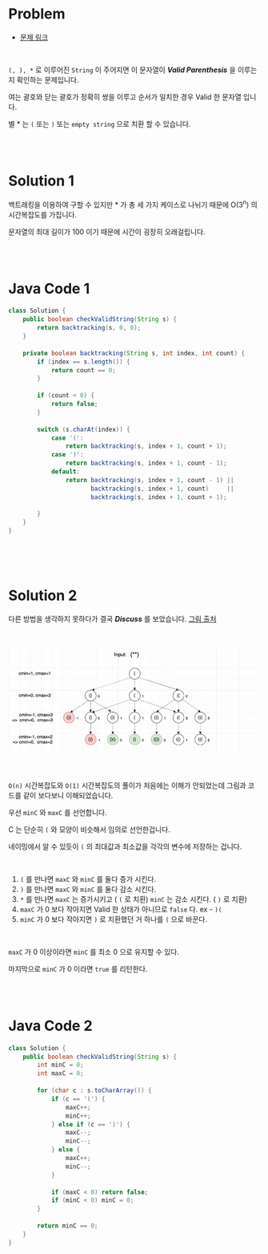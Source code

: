 # Problem

- [문제 링크](https://leetcode.com/problems/valid-parenthesis-string/)

<br>

`(, ), *` 로 이루어진 `String` 이 주어지면 이 문자열이 *__Valid Parenthesis__* 을 이루는지 확인하는 문제입니다.

여는 괄호와 닫는 괄호가 정확히 쌍을 이루고 순서가 일치한 경우 Valid 한 문자열 입니다.

별 * 는 `(` 또는 `)` 또는 `empty string` 으로 치환 할 수 있습니다.

<br><br>

# Solution 1

백트래킹을 이용하여 구할 수 있지만 * 가 총 세 가지 케이스로 나뉘기 때문에 O(3<sup>n</sup>) 의 시간복잡도를 가집니다.

문자열의 최대 길이가 100 이기 때문에 시간이 굉장히 오래걸립니다.

<br><br>

# Java Code 1

```java
class Solution {
    public boolean checkValidString(String s) {
        return backtracking(s, 0, 0);
    }
    
    private boolean backtracking(String s, int index, int count) {
        if (index == s.length()) {
            return count == 0;
        }
        
        if (count < 0) {
            return false;
        }
        
        switch (s.charAt(index)) {
            case '(':
                return backtracking(s, index + 1, count + 1);
            case ')':
                return backtracking(s, index + 1, count - 1);
            default:
                return backtracking(s, index + 1, count - 1) || 
                       backtracking(s, index + 1, count)     || 
                       backtracking(s, index + 1, count + 1);
                
        }
    }
}
```

<br><br><br>

# Solution 2

다른 방법을 생각하지 못하다가 결국  **_Discuss_** 를 보았습니다. [그림 출처](https://leetcode.com/problems/valid-parenthesis-string/discuss/543521/Java-Count-Open-Parenthesis-O(n)-time-O(1)-space-Clean-Explain)

<br>

![1](./images/day_16.png)

<br>

`O(n)` 시간복잡도와 `O(1)` 시간복잡도의 풀이가 처음에는 이해가 안되었는데 그림과 코드를 같이 보다보니 이해되었습니다.

우선 `minC` 와 `maxC` 를 선언합니다.

C 는 단순히 `(` 와 모양이 비슷해서 임의로 선언한겁니다.

네이밍에서 알 수 있듯이 `(` 의 최대값과 최소값을 각각의 변수에 저장하는 겁니다.

<br>

1. `(` 를 만나면 `maxC` 와 `minC` 를 둘다 증가 시킨다.
2. `)` 를 만나면 `maxC` 와 `minC` 를 둘다 감소 시킨다.
3. `*` 를 만나면 `maxC` 는 증가시키고 ( `(` 로 치환) `minC` 는 감소 시킨다. ( `)` 로 치환)
4. `maxC` 가 0 보다 작아지면 Valid 한 상태가 아니므로 `false` 다. ex - `)(`
5. `minC` 가 0 보다 작아지면 `)` 로 치환했던 거 하나를 `(` 으로 바꾼다.

<br>

`maxC` 가 0 이상이라면 `minC` 를 최소 0 으로 유지할 수 있다.

마지막으로 `minC` 가 0 이라면 `true` 를 리턴한다.

<br><br>

# Java Code 2

```java
class Solution {
    public boolean checkValidString(String s) {
        int minC = 0;
        int maxC = 0;
        
        for (char c : s.toCharArray()) {
            if (c == '(') {
                maxC++;
                minC++;
            } else if (c == ')') {
                maxC--;
                minC--;
            } else {
                maxC++;
                minC--;
            }
            
            if (maxC < 0) return false;
            if (minC < 0) minC = 0;
        }
        
        return minC == 0;
    }
}
```
